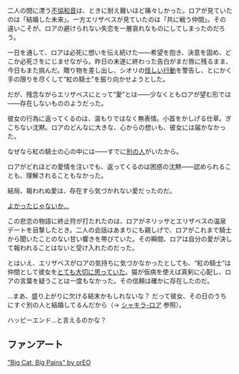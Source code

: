 <!-- title: 終わらない愛 -->
<!-- relationship: Unrequited Love -->

二人の間に漂う[不協和音](https://youtu.be/m2OG5auudrQ?t=509)は、ときに耐え難いほど痛々しかった。ロアが見ていたのは「結婚した未来」。一方エリザベスが見ていたのは「共に戦う仲間」。その違いこそが、ロアの避けられない失恋を一層哀れなものにしてしまったのだろう。

一日を通して、ロアは必死に想いを伝え続けた――希望を抱き、決意を固め、どこか必死さをにじませながら。昨日の未遂に終わった告白がまだ唇に残るまま、今日もまた挑んだ。贈り物を差し出し、シオリの[怪しい行動](https://www.youtube.com/live/m2OG5auudrQ?si=oX6O9t543B3Kn7Ha&t=2982)を警告し、とにかく手の限りを尽くして“紅の騎士”を振り向かせようとした。

だが、残念ながらエリザベスにとって“愛”とは――少なくともロアが望む形では――存在しないもののようだった。

彼女の行為に返ってくるのは、温もりではなく無表情。小首をかしげる仕草。ぎこちない沈黙。ロアのどんなに大きな、心からの想いも、彼女には届かなかった。

なぜなら紅の騎士の心の中には――すでに[別の人](https://www.youtube.com/live/m2OG5auudrQ?si=Cgu4CvT-TAqFRUmK&t=4815)がいたから。

ロアがどれほどの愛情を注いでも、返ってくるのは困惑の沈黙――認められることも、理解されることもなかった。

結局、報われぬ愛は、存在すら気づかれない愛だったのだ。

[よかったじゃないか…](#embed:https://www.youtube.com/live/m2OG5auudrQ?si=8Q0YfMORv-AQL_qj&t=11014)

この悲恋の物語に終止符が打たれたのは、ロアがネリッサとエリザベスの温泉デートを目撃したとき。二人の会話はあまりにも親しげで、ロアがこれまで騎士から聞いたことのない甘い響きを帯びていた。その瞬間、ロアは自分の愛が決して報われることはないと受け入れたのだった。

とはいえ、エリザベスがロアの気持ちに気づかなかったとしても、“紅の騎士”は仲間として彼女を[とても大切に思っていた](https://youtu.be/m2OG5auudrQ?t=453)。猫が仮病を使えば真剣に心配し、ロアの言葉を疑うことは一度もなかった。その信頼は確かに存在したのだ。

…まあ、盛り上がりに欠ける結末かもしれないな？ だって彼女、その日のうちにすぐ別の人と結婚してるんだから（→ [シャキラ-ロア](#edge:raora-kiara) 参照）。

ハッピーエンド…と言えるのかな？

## ファンアート

["Big Cat, Big Pains" by orEO](https://x.com/fernrOreo/status/1923057970440536174)
